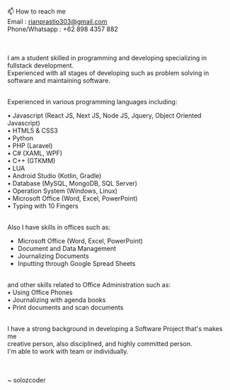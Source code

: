 📫 How to reach me<br/>
Email          : rianprastio303@gmail.com<br/>
Phone/Whatsapp : +62 898 4357 882<br/><br/><br/>



I am a student skilled in programming and developing specializing in fullstack development.<br/>
Experienced with all stages of developing such as problem solving in software and maintaining software.<br/><br/>

Experienced in various programming languages including:<br/>

•	Javascript (React JS, Next JS, Node JS, Jquery, Object Oriented Javascript)<br/>
•	HTML5 & CSS3<br/>
•	Python<br/>
•	PHP (Laravel)<br/>
•	C# (XAML, WPF)<br/>
•	C++ (GTKMM)<br/>
•	LUA<br/>
•	Android Studio (Kotlin, Gradle)<br/>
•	Database (MySQL, MongoDB, SQL Server)<br/>
•	Operation System (Windows, Linux)<br/>
•	Microsoft Office (Word, Excel, PowerPoint)<br/>
•	Typing with 10 Fingers<br/><br/>

Also I have skills in offices such as:<br/>
- Microsoft Office (Word, Excel, PowerPoint)<br/>
- Document and Data Management<br/>
- Journalizing Documents<br/>
- Inputting through Google Spread Sheets<br/><br/>

and other skills related to Office Administration such as:<br/>
• Using Office Phones<br/>
• Journalizing with agenda books<br/>
• Print documents and scan documents<br/><br/>

I have a strong background in developing a Software Project that's makes me <br/>
creative person, also disciplined, and highly committed person.<br/>
I'm able to work with team or individually.<br/><br/><br/>


~ solozcoder


